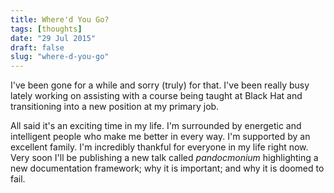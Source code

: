 ```yaml
---
title: Where'd You Go?
tags: [thoughts]
date: "29 Jul 2015"
draft: false
slug: "where-d-you-go"
---
```


I've been gone for a while and sorry (truly) for that. I've been really busy lately working on assisting with a course being taught at Black Hat and transitioning into a new position at my primary job.

All said it's an exciting time in my life. I'm surrounded by energetic and intelligent people who make me better in every way. I'm supported by an excellent family. I'm incredibly thankful for everyone in my life right now. Very soon I'll be publishing a new talk called *pandocmonium* highlighting a new documentation framework; why it is important; and why it is doomed to fail.
